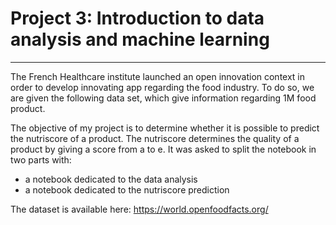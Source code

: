 # Project 3: Introduction to data analysis and machine learning
***
The French Healthcare institute launched an open innovation context in order to develop innovating app regarding the food industry.
To do so, we are given the following data set, which give information regarding 1M food product.  

The objective of my project is to determine whether it is possible to predict the nutriscore of a product. The nutriscore determines the quality of a product by giving a score from a to e.
It was asked to split the notebook in two parts with:
- a notebook dedicated to the data analysis
- a notebook dedicated to the nutriscore prediction

The dataset is available here:
https://world.openfoodfacts.org/
